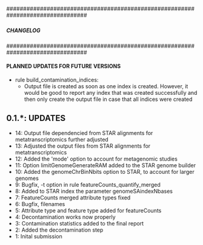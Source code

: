 ################################################################################
#####                                                                      #####
#####                         CHANGELOG                                    #####
#####                                                                      #####
################################################################################

#### PLANNED UPDATES FOR FUTURE VERSIONS
*  rule build_contamination_indices:
    - Output file is created as soon as one index is created. However, it would
        be good to report any index that was created successfully and then only
        create the output file in case that all indices were created

0.1.*: UPDATES
--------------------------------------------------------------------------------
* 14: Output file dependencied from STAR alignments for metatranscriptomics further adjusted
* 13: Adjusted the output files from STAR alignments for metatranscriptomics
* 12: Added the 'mode' option to account for metagenomic studies
* 11: Option limitGenomeGenerateRAM added to the STAR genome builder
* 10: Added the genomeChrBinNbits option to STAR, to account for larger genomes
* 9: Bugfix, -t option in rule featureCounts_quantify_merged
* 8: Added to STAR index the parameter genomeSAindexNbases
* 7: FeatureCounts merged attribute types fixed
* 6: Bugfix, filenames
* 5: Attribute type and feature type added for featureCounts
* 4: Decontamination works now properly
* 3: Contamination statistics added to the final report
* 2: Added the decontamination step
* 1: Inital submission
